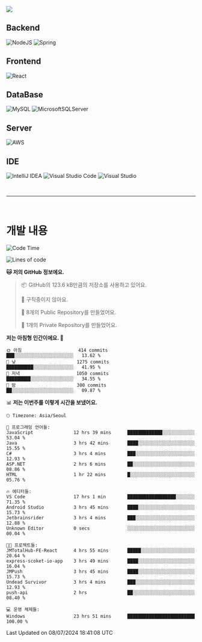 <img src="https://capsule-render.vercel.app/api?type=waving&color=364765&height=300&section=header&text=Welcome&fontSize=90" />

## Backend
![NodeJS](https://img.shields.io/badge/node.js-6DA55F?style=for-the-badge&logo=node.js&logoColor=white)
![Spring](https://img.shields.io/badge/spring-%236DB33F.svg?style=for-the-badge&logo=spring&logoColor=white)

## Frontend
![React](https://img.shields.io/badge/react-%2320232a.svg?style=for-the-badge&logo=react&logoColor=%2361DAFB)

## DataBase
![MySQL](https://img.shields.io/badge/mysql-4479A1.svg?style=for-the-badge&logo=mysql&logoColor=white)
![MicrosoftSQLServer](https://img.shields.io/badge/Microsoft%20SQL%20Server-CC2927?style=for-the-badge&logo=microsoft%20sql%20server&logoColor=white)

## Server
![AWS](https://img.shields.io/badge/AWS-%23FF9900.svg?style=for-the-badge&logo=amazon-aws&logoColor=white)


## IDE
![IntelliJ IDEA](https://img.shields.io/badge/IntelliJIDEA-000000.svg?style=for-the-badge&logo=intellij-idea&logoColor=white)
![Visual Studio Code](https://img.shields.io/badge/Visual%20Studio%20Code-0078d7.svg?style=for-the-badge&logo=visual-studio-code&logoColor=white)
![Visual Studio](https://img.shields.io/badge/Visual%20Studio-5C2D91.svg?style=for-the-badge&logo=visual-studio&logoColor=white)

<br>

---

<br>

# 개발 내용

<!--START_SECTION:waka-->
![Code Time](http://img.shields.io/badge/Code%20Time-527%20hrs%2056%20mins-blue)

![Lines of code](https://img.shields.io/badge/%EC%A0%80%EB%8A%94%20%EC%97%AC%ED%83%9C%EA%B9%8C%EC%A7%80%20-853.6%20thousand%20%EC%A4%84%EC%9D%98%20%EC%BD%94%EB%93%9C%EB%A5%BC%20%EC%9E%91%EC%84%B1%ED%96%88%EC%96%B4%EC%9A%94.-blue)

**🐱 저의 GitHub 정보에요.** 

> 📦 GitHub의 123.6 kB만큼의 저장소를 사용하고 있어요. 
 > 
> 🚫 구직중이지 않아요.
 > 
> 📜 8개의 Public Repository를 만들었어요. 
 > 
> 🔑 1개의 Private Repository를 만들었어요. 
 > 
**저는 아침형 인간이에요. 🐤** 

```text
🌞 아침                     414 commits         ███░░░░░░░░░░░░░░░░░░░░░░   13.62 % 
🌆 낮　                     1275 commits        ██████████░░░░░░░░░░░░░░░   41.95 % 
🌃 저녁                     1050 commits        █████████░░░░░░░░░░░░░░░░   34.55 % 
🌙 밤　                     300 commits         ██░░░░░░░░░░░░░░░░░░░░░░░   09.87 % 
```


📊 **저는 이번주를 이렇게 시간을 보냈어요.** 

```text
🕑︎ Timezone: Asia/Seoul

💬 프로그래밍 언어들: 
JavaScript               12 hrs 39 mins      █████████████░░░░░░░░░░░░   53.04 % 
Java                     3 hrs 42 mins       ████░░░░░░░░░░░░░░░░░░░░░   15.55 % 
C#                       3 hrs 4 mins        ███░░░░░░░░░░░░░░░░░░░░░░   12.93 % 
ASP.NET                  2 hrs 6 mins        ██░░░░░░░░░░░░░░░░░░░░░░░   08.86 % 
HTML                     1 hr 22 mins        █░░░░░░░░░░░░░░░░░░░░░░░░   05.76 % 

🔥 에디터들: 
VS Code                  17 hrs 1 min        ██████████████████░░░░░░░   71.35 % 
Android Studio           3 hrs 45 mins       ████░░░░░░░░░░░░░░░░░░░░░   15.73 % 
Jetbrainsrider           3 hrs 4 mins        ███░░░░░░░░░░░░░░░░░░░░░░   12.88 % 
Unknown Editor           0 secs              ░░░░░░░░░░░░░░░░░░░░░░░░░   00.04 % 

🐱‍💻 프로젝트들: 
JMTotalHub-FE-React      4 hrs 55 mins       █████░░░░░░░░░░░░░░░░░░░░   20.64 % 
express-scoket-io-app    3 hrs 49 mins       ████░░░░░░░░░░░░░░░░░░░░░   16.04 % 
JMPush                   3 hrs 45 mins       ████░░░░░░░░░░░░░░░░░░░░░   15.73 % 
Undead Survivor          3 hrs 4 mins        ███░░░░░░░░░░░░░░░░░░░░░░   12.93 % 
push-api                 2 hrs               ██░░░░░░░░░░░░░░░░░░░░░░░   08.40 % 

💻 운영 체제들: 
Windows                  23 hrs 51 mins      █████████████████████████   100.00 % 
```


 Last Updated on 08/07/2024 18:41:08 UTC
<!--END_SECTION:waka-->

